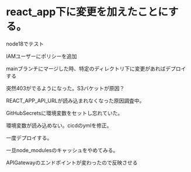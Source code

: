 # react_app下に変更を加えたことにする。

node18でテスト

IAMユーザーにポリシーを追加

mainブランチにマージした時、特定のディレクトリ下に変更があればデプロイする

突然403がでるようになった。S3バケットが原因？

REACT_APP_API_URLが読み込まれなくなった原因調査中。

GitHubSecretsに環境変数をセットし忘れていた。

環境変数が読み込めない。cicdのymlを修正。

一度デプロイする。

一旦node_modulesのキャッシュをやめてみる。

APIGatewayのエンドポイントが変わったので反映させる
